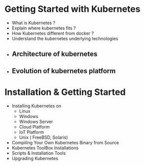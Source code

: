 # Getting Started with Kubernetes
- What is Kubernetes ?
- Explain where kubernetes fits ?
- How Kubernetes different from docker ?
- Understand the kubernetes underlying technologies
- Architecture of kubernetes
  - 
- Evolution of kubernetes platform
  - 
# Installation & Getting Started
- Installing Kubernetes on 
   - Linux
   - Windows 
   - Windows Server
   - Cloud Platform
   - IoT Platform
   - Unix ( FreeBSD, Solaris)  
- Compiling Your Own Kubernetes Binary from Source
- Kubernetes ToolBox Installations
- Scripts & Installation Tools
- Upgrading Kubernetes
